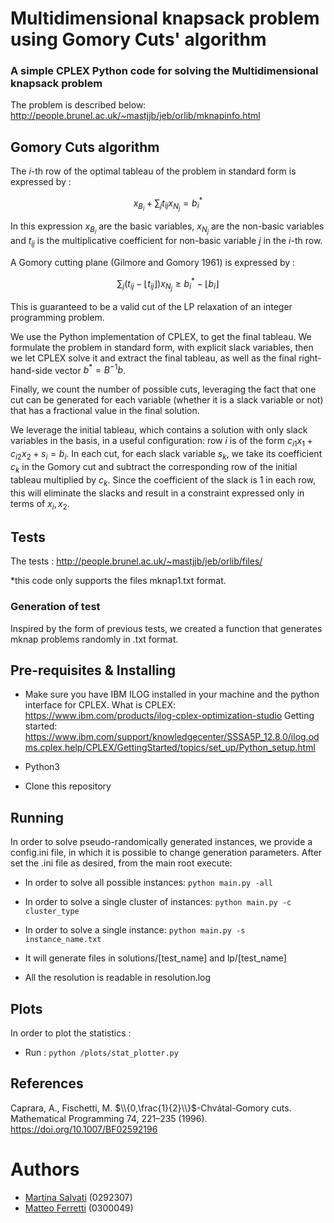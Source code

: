 # Multidimensional knapsack problem using Gomory Cuts' algorithm
### A simple CPLEX Python code for solving the Multidimensional knapsack problem
The problem is described below:
http://people.brunel.ac.uk/~mastjjb/jeb/orlib/mknapinfo.html

## Gomory Cuts algorithm
The $i$-th row of the optimal tableau of the problem in standard form is expressed by :

$$x_{B_i} + \sum_j t_{ij}x_{N_j} = b^*_i$$

In this expression $x_{B_i}$ are the basic variables, $x_{N_j}$ are the non-basic variables and $t_{ij}$ is the multiplicative coefficient for non-basic variable $j$ in the $i$-th row.

A Gomory cutting plane (Gilmore and Gomory 1961) is expressed by : 

$$ \sum_j ( t_{ij} - \lfloor{t_{ij}}\rfloor) x_{N_j}  \geq {b^*_i} - \lfloor {b_i}  \rfloor $$

This is guaranteed to be a valid cut of the LP relaxation of an integer programming problem.

We use the Python implementation of CPLEX, to get the final tableau. We formulate the problem in standard form, with explicit slack variables, then we let CPLEX solve it and extract the final tableau, as well as the final right-hand-side vector $b^* = B^{-1} b$.

Finally, we count the number of possible cuts, leveraging the fact that one cut can be generated for each variable (whether it is a slack variable or not) that has a fractional value in the final solution.

We leverage the initial tableau, which contains a solution with only slack variables in the basis, in a useful configuration: row $i$ is of the form $c_{i1} x_1 + c_{i2} x_2 + s_i = b_i$.
In each cut, for each slack variable $s_k$, we take its coefficient $c_k$ in the Gomory cut and subtract the corresponding row of the initial tableau multiplied by $c_k$. Since the coefficient of the slack is 1 in each row, this will eliminate the slacks and result in a constraint expressed only in terms of $x_i, x_2$.
## Tests
The tests : 
http://people.brunel.ac.uk/~mastjjb/jeb/orlib/files/

*this code only supports the files mknap1.txt format.

### Generation of test
Inspired by the form of previous tests, we created a function that generates mknap problems randomly in .txt format. 


## Pre-requisites & Installing
- Make sure you have IBM ILOG installed in your machine and the python interface for CPLEX.
What is CPLEX: https://www.ibm.com/products/ilog-cplex-optimization-studio
Getting started: https://www.ibm.com/support/knowledgecenter/SSSA5P_12.8.0/ilog.odms.cplex.help/CPLEX/GettingStarted/topics/set_up/Python_setup.html

- Python3
- Clone this repository

## Running
In order to solve pseudo-randomically generated instances, we provide a config.ini file, in which it is possible to change generation parameters. After set the .ini file as desired, from the main root execute:
- In order to solve all possible instances:
```python main.py -all```
- In order to solve a single cluster of instances:
```python main.py -c cluster_type```
- In order to solve a single instance:
```python main.py -s instance_name.txt```

- It will generate files in solutions/[test_name] and lp/[test_name]
- All the resolution is readable in resolution.log

## Plots 
In order to plot the statistics : 
- Run  :
``` python /plots/stat_plotter.py ```
## References

Caprara, A., Fischetti, M. $\\{0,\frac{1}{2}\\}$-Chvátal-Gomory cuts. Mathematical Programming 74, 221–235 (1996). https://doi.org/10.1007/BF02592196

Authors
======================= 
- [Martina Salvati](https://github.com/msalvati1997)   (0292307)
- [Matteo Ferretti](https://github.com/IronMatt97)    (0300049)

